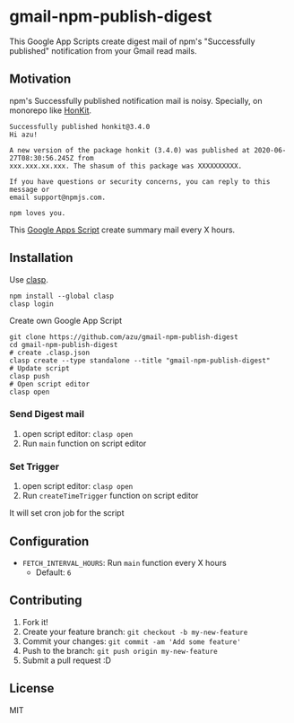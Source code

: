 # gmail-npm-publish-digest

This Google App Scripts create digest mail of npm's "Successfully published" notification from your Gmail read mails.

## Motivation

npm's Successfully published notification mail is noisy.
Specially, on monorepo like [HonKit](https://github.com/HonKit/HonKit).

```
Successfully published honkit@3.4.0
Hi azu!

A new version of the package honkit (3.4.0) was published at 2020-06-27T08:30:56.245Z from
xxx.xxx.xx.xxx. The shasum of this package was XXXXXXXXXX.

If you have questions or security concerns, you can reply to this message or
email support@npmjs.com.

npm loves you.
```

This [Google Apps Script](https://developers.google.com/gsuite/aspects/appsscript) create summary mail every X hours.

## Installation

Use [clasp](https://github.com/google/clasp).

```
npm install --global clasp
clasp login
```

Create own Google App Script

```
git clone https://github.com/azu/gmail-npm-publish-digest
cd gmail-npm-publish-digest
# create .clasp.json
clasp create --type standalone --title "gmail-npm-publish-digest"
# Update script
clasp push
# Open script editor
clasp open
```

### Send Digest mail

1. open script editor: `clasp open`
2. Run `main` function on script editor

### Set Trigger

1. open script editor: `clasp open`
2. Run `createTimeTrigger` function on script editor

It will set cron job for the script

## Configuration

- `FETCH_INTERVAL_HOURS`: Run `main` function every X hours
    - Default: `6`

## Contributing

1. Fork it!
2. Create your feature branch: `git checkout -b my-new-feature`
3. Commit your changes: `git commit -am 'Add some feature'`
4. Push to the branch: `git push origin my-new-feature`
5. Submit a pull request :D

## License

MIT
